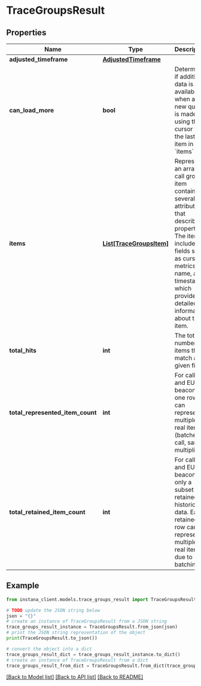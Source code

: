 # TraceGroupsResult


## Properties

Name | Type | Description | Notes
------------ | ------------- | ------------- | -------------
**adjusted_timeframe** | [**AdjustedTimeframe**](AdjustedTimeframe.md) |  | [optional] 
**can_load_more** | **bool** | Determine if additional data is available when a new query is made using the cursor from the last item in the &#x60;items&#x60; list. | [optional] 
**items** | [**List[TraceGroupsItem]**](TraceGroupsItem.md) | Represents an array of call group item containing several attributes that describe its properties. The item includes fields such as cursor, metrics, name, and timestamp, which provide detailed information about the item.  | 
**total_hits** | **int** | The total number of items that match a given filter | [optional] 
**total_represented_item_count** | **int** | For calls and EUM beacons, one row can represent multiple real items (batched call, sample multiplicity) | [optional] 
**total_retained_item_count** | **int** | For calls and EUM beacons, only a subset is retained for historic data. Each retained row can represent multiple real items due to batching. | [optional] 

## Example

```python
from instana_client.models.trace_groups_result import TraceGroupsResult

# TODO update the JSON string below
json = "{}"
# create an instance of TraceGroupsResult from a JSON string
trace_groups_result_instance = TraceGroupsResult.from_json(json)
# print the JSON string representation of the object
print(TraceGroupsResult.to_json())

# convert the object into a dict
trace_groups_result_dict = trace_groups_result_instance.to_dict()
# create an instance of TraceGroupsResult from a dict
trace_groups_result_from_dict = TraceGroupsResult.from_dict(trace_groups_result_dict)
```
[[Back to Model list]](../README.md#documentation-for-models) [[Back to API list]](../README.md#documentation-for-api-endpoints) [[Back to README]](../README.md)


